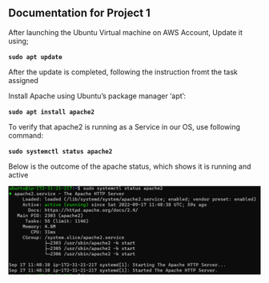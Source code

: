 ## Documentation for Project 1
After launching the Ubuntu Virtual machine on AWS Account, Update it using;

**`sudo apt update`**

After the update is completed, following the instruction fromt the task assigned

Install Apache using Ubuntu’s package manager ‘apt’:

**`sudo apt install apache2`**

To verify that apache2 is running as a Service in our OS, use following command:

**`sudo systemctl status apache2`**

Below is the outcome of the apache status, which shows it is running and active

![Apache status](./Images/Apache2%20status.PNG)